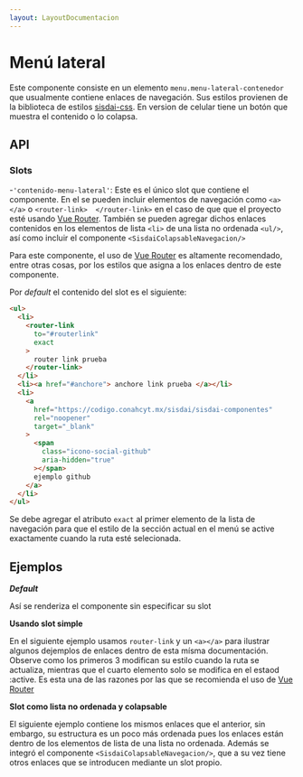 ```yaml
---
layout: LayoutDocumentacion
---
```


# Menú lateral

Este componente consiste en un elemento `menu.menu-lateral-contenedor` que usualmente contiene enlaces de navegación. Sus estilos provienen de la biblioteca de estilos [sisdai-css](https://codigo.conahcyt.mx/sisdai/sisdai-css). En version de celular tiene un botón que muestra el contenido o lo colapsa.

<menu-lateral-basico/>

<section id="api">

## API

### Slots

-`'contenido-menu-lateral'`: Este es el único slot que contiene el componente. En el se pueden incluir elementos de navegación como `<a></a>` o `<router-link>  </router-link>` en el caso de que que el proyecto esté usando [Vue Router](https://router.vuejs.org/). También se pueden agregar dichos enlaces contenidos en los elementos de lista `<li>` de una lista no ordenada `<ul/>`, así como incluir el componente `<SisdaiColapsableNavegacion/>`

Para este componente, el uso de [Vue Router](https://router.vuejs.org/) es altamente recomendado, entre otras cosas, por los estilos que asigna a los enlaces dentro de este componente.

Por _default_ el contenido del slot es el siguiente:

```html
<ul>
  <li>
    <router-link
      to="#routerlink"
      exact
    >
      router link prueba
    </router-link>
  </li>
  <li><a href="#anchore"> anchore link prueba </a></li>
  <li>
    <a
      href="https://codigo.conahcyt.mx/sisdai/sisdai-componentes"
      rel="noopener"
      target="_blank"
    >
      <span
        class="icono-social-github"
        aria-hidden="true"
      ></span>
      ejemplo github
    </a>
  </li>
</ul>
```

Se debe agregar el atributo `exact` al primer elemento de la lista de navegación para que el estilo de la sección actual en el menú se active exactamente cuando la ruta esté selecionada.

</section>

<section id="ejemplos">

## Ejemplos

**_Default_**

Así se renderiza el componente sin especificar su slot

<utils-ejemplo-doc ruta="menu-lateral/default.vue"/>

**Usando slot simple**

En el siguiente ejemplo usamos `router-link` y un `<a></a>` para ilustrar algunos dejemplos de enlaces dentro de esta mísma documentación. Observe como los primeros 3 modifican su estilo cuando la ruta se actualiza, mientras que el cuarto elemento solo se modifica en el estaod :active. Es esta una de las razones por las que se recomienda el uso de [Vue Router](https://router.vuejs.org/)

<utils-ejemplo-doc ruta="menu-lateral/basico.vue"/>

**Slot como lista no ordenada y colapsable**

El siguiente ejemplo contiene los mismos enlaces que el anterior, sin embargo, su estructura es un poco más ordenada pues los enlaces están dentro de los elementos de lista de una lista no ordenada. Además se integró el componente `<SisdaiColapsableNavegacion/>`, que a su vez tiene otros enlaces que se introducen mediante un slot propio.

<utils-ejemplo-doc ruta="menu-lateral/colapsable.vue"/>

</section>
